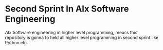# Second Sprint In Alx Software Engineering

Alx Software engineering in higher level programming, means this repository is gonna to held all higher level programming in second sprint like Python etc.

